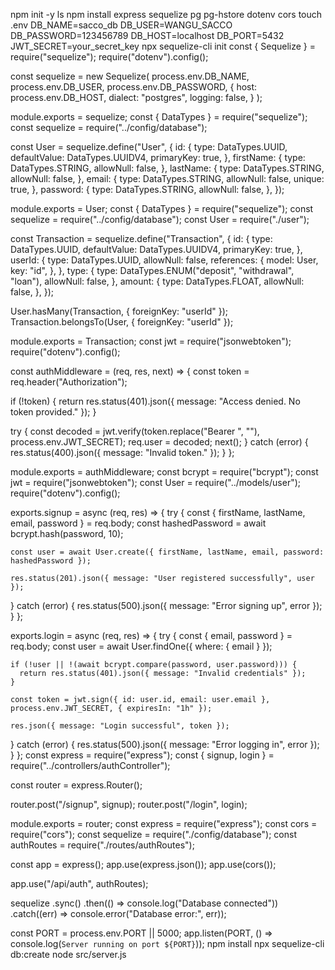 npm init -y
ls
npm install express sequelize pg pg-hstore dotenv cors
touch .env
DB_NAME=sacco_db
DB_USER=WANGU_SACCO
DB_PASSWORD=123456789
DB_HOST=localhost
DB_PORT=5432
JWT_SECRET=your_secret_key
npx sequelize-cli init
const { Sequelize } = require("sequelize");
require("dotenv").config();

const sequelize = new Sequelize(
  process.env.DB_NAME,
  process.env.DB_USER,
  process.env.DB_PASSWORD,
  {
    host: process.env.DB_HOST,
    dialect: "postgres",
    logging: false,
  }
);

module.exports = sequelize;
const { DataTypes } = require("sequelize");
const sequelize = require("../config/database");

const User = sequelize.define("User", {
  id: {
    type: DataTypes.UUID,
    defaultValue: DataTypes.UUIDV4,
    primaryKey: true,
  },
  firstName: {
    type: DataTypes.STRING,
    allowNull: false,
  },
  lastName: {
    type: DataTypes.STRING,
    allowNull: false,
  },
  email: {
    type: DataTypes.STRING,
    allowNull: false,
    unique: true,
  },
  password: {
    type: DataTypes.STRING,
    allowNull: false,
  },
});

module.exports = User;
const { DataTypes } = require("sequelize");
const sequelize = require("../config/database");
const User = require("./user");

const Transaction = sequelize.define("Transaction", {
  id: {
    type: DataTypes.UUID,
    defaultValue: DataTypes.UUIDV4,
    primaryKey: true,
  },
  userId: {
    type: DataTypes.UUID,
    allowNull: false,
    references: {
      model: User,
      key: "id",
    },
  },
  type: {
    type: DataTypes.ENUM("deposit", "withdrawal", "loan"),
    allowNull: false,
  },
  amount: {
    type: DataTypes.FLOAT,
    allowNull: false,
  },
});

User.hasMany(Transaction, { foreignKey: "userId" });
Transaction.belongsTo(User, { foreignKey: "userId" });

module.exports = Transaction;
const jwt = require("jsonwebtoken");
require("dotenv").config();

const authMiddleware = (req, res, next) => {
  const token = req.header("Authorization");

  if (!token) {
    return res.status(401).json({ message: "Access denied. No token provided." });
  }

  try {
    const decoded = jwt.verify(token.replace("Bearer ", ""), process.env.JWT_SECRET);
    req.user = decoded;
    next();
  } catch (error) {
    res.status(400).json({ message: "Invalid token." });
  }
};

module.exports = authMiddleware;
const bcrypt = require("bcrypt");
const jwt = require("jsonwebtoken");
const User = require("../models/user");
require("dotenv").config();

exports.signup = async (req, res) => {
  try {
    const { firstName, lastName, email, password } = req.body;
    const hashedPassword = await bcrypt.hash(password, 10);

    const user = await User.create({ firstName, lastName, email, password: hashedPassword });

    res.status(201).json({ message: "User registered successfully", user });
  } catch (error) {
    res.status(500).json({ message: "Error signing up", error });
  }
};

exports.login = async (req, res) => {
  try {
    const { email, password } = req.body;
    const user = await User.findOne({ where: { email } });

    if (!user || !(await bcrypt.compare(password, user.password))) {
      return res.status(401).json({ message: "Invalid credentials" });
    }

    const token = jwt.sign({ id: user.id, email: user.email }, process.env.JWT_SECRET, { expiresIn: "1h" });

    res.json({ message: "Login successful", token });
  } catch (error) {
    res.status(500).json({ message: "Error logging in", error });
  }
};
const express = require("express");
const { signup, login } = require("../controllers/authController");

const router = express.Router();

router.post("/signup", signup);
router.post("/login", login);

module.exports = router;
const express = require("express");
const cors = require("cors");
const sequelize = require("./config/database");
const authRoutes = require("./routes/authRoutes");

const app = express();
app.use(express.json());
app.use(cors());

app.use("/api/auth", authRoutes);

sequelize
  .sync()
  .then(() => console.log("Database connected"))
  .catch((err) => console.error("Database error:", err));

const PORT = process.env.PORT || 5000;
app.listen(PORT, () => console.log(`Server running on port ${PORT}`));
npm install
npx sequelize-cli db:create
node src/server.js
